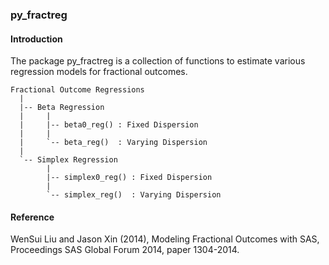### py_fractreg

#### Introduction

The package py\_fractreg is a collection of functions to estimate various regression models for fractional outcomes.

```
Fractional Outcome Regressions
  |
  |-- Beta Regression
  |     |
  |     |-- beta0_reg() : Fixed Dispersion
  |     |
  |     `-- beta_reg()  : Varying Dispersion
  |
  `-- Simplex Regression
        |
        |-- simplex0_reg() : Fixed Dispersion
        |
        `-- simplex_reg()  : Varying Dispersion
```

#### Reference

WenSui Liu and Jason Xin (2014), Modeling Fractional Outcomes with SAS, Proceedings SAS Global Forum 2014, paper 1304-2014.

